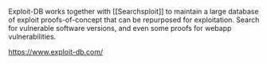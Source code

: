 Exploit-DB works together with [[Searchsploit]] to  maintain a large database of exploit proofs-of-concept that can be repurposed for exploitation. Search for vulnerable software versions, and even some proofs for webapp vulnerabilities. 

https://www.exploit-db.com/
